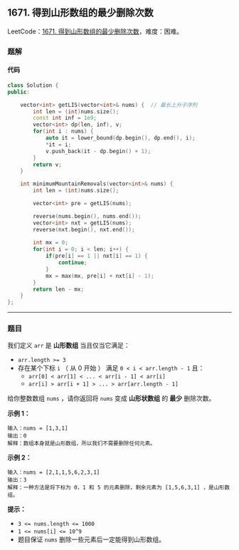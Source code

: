 ## 1671. 得到山形数组的最少删除次数

LeetCode：[1671. 得到山形数组的最少删除次数](https://leetcode.cn/problems/minimum-number-of-removals-to-make-mountain-array/)，难度：困难。

### 题解

#### 代码

```c++
class Solution {
public:

    vector<int> getLIS(vector<int>& nums) {  // 最长上升子序列
        int len = (int)nums.size();
        const int inf = 1e9;
        vector<int> dp(len, inf), v;
        for(int i : nums) {
            auto it = lower_bound(dp.begin(), dp.end(), i);
            *it = i;
            v.push_back(it - dp.begin() + 1);
        }
        return v;
    }

    int minimumMountainRemovals(vector<int>& nums) {
        int len = (int)nums.size();

        vector<int> pre = getLIS(nums);

        reverse(nums.begin(), nums.end());
        vector<int> nxt = getLIS(nums);
        reverse(nxt.begin(), nxt.end());
        
        int mx = 0;
        for(int i = 0; i < len; i++) {
            if(pre[i] == 1 || nxt[i] == 1) {
                continue;
            }
            mx = max(mx, pre[i] + nxt[i] - 1);
        }
        return len - mx;
    }
};
```



---



### 题目

我们定义 `arr` 是 **山形数组** 当且仅当它满足：

- `arr.length >= 3`
- 存在某个下标 `i` （ 从 0 开始 ） 满足 `0 < i < arr.length - 1` 且：
  - `arr[0] < arr[1] < ... < arr[i - 1] < arr[i]`
  - `arr[i] > arr[i + 1] > ... > arr[arr.length - 1]`

给你整数数组 `nums` ，请你返回将 `nums` 变成 **山形状数组** 的 **最少** 删除次数。

 

**示例 1：**

```
输入：nums = [1,3,1]
输出：0
解释：数组本身就是山形数组，所以我们不需要删除任何元素。
```

**示例 2：**

```
输入：nums = [2,1,1,5,6,2,3,1]
输出：3
解释：一种方法是将下标为 0，1 和 5 的元素删除，剩余元素为 [1,5,6,3,1] ，是山形数组。
```

 

**提示：**

- `3 <= nums.length <= 1000`
- `1 <= nums[i] <= 10^9`
- 题目保证 `nums` 删除一些元素后一定能得到山形数组。


